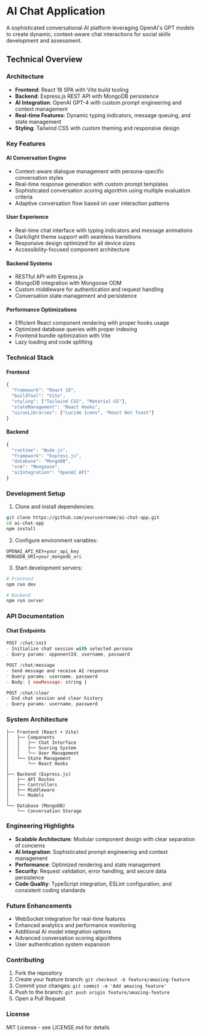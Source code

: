 # AI Chat Application

A sophisticated conversational AI platform leveraging OpenAI's GPT models to create dynamic, context-aware chat interactions for social skills development and assessment.

## Technical Overview

### Architecture
- **Frontend**: React 18 SPA with Vite build tooling
- **Backend**: Express.js REST API with MongoDB persistence
- **AI Integration**: OpenAI GPT-4 with custom prompt engineering and context management
- **Real-time Features**: Dynamic typing indicators, message queuing, and state management
- **Styling**: Tailwind CSS with custom theming and responsive design

### Key Features

#### AI Conversation Engine
- Context-aware dialogue management with persona-specific conversation styles
- Real-time response generation with custom prompt templates
- Sophisticated conversation scoring algorithm using multiple evaluation criteria
- Adaptive conversation flow based on user interaction patterns

#### User Experience
- Real-time chat interface with typing indicators and message animations
- Dark/light theme support with seamless transitions
- Responsive design optimized for all device sizes
- Accessibility-focused component architecture

#### Backend Systems
- RESTful API with Express.js
- MongoDB integration with Mongoose ODM
- Custom middleware for authentication and request handling
- Conversation state management and persistence

#### Performance Optimizations
- Efficient React component rendering with proper hooks usage
- Optimized database queries with proper indexing
- Frontend bundle optimization with Vite
- Lazy loading and code splitting

### Technical Stack

#### Frontend
```javascript
{
  "framework": "React 18",
  "buildTool": "Vite",
  "styling": ["Tailwind CSS", "Material-UI"],
  "stateManagement": "React Hooks",
  "ui/uxLibraries": ["Lucide Icons", "React Hot Toast"]
}
```

#### Backend
```javascript
{
  "runtime": "Node.js",
  "framework": "Express.js",
  "database": "MongoDB",
  "orm": "Mongoose",
  "aiIntegration": "OpenAI API"
}
```

### Development Setup

1. Clone and install dependencies:
```bash
git clone https://github.com/yourusername/ai-chat-app.git
cd ai-chat-app
npm install
```

2. Configure environment variables:
```env
OPENAI_API_KEY=your_api_key
MONGODB_URI=your_mongodb_uri
```

3. Start development servers:
```bash
# Frontend
npm run dev

# Backend
npm run server
```

### API Documentation

#### Chat Endpoints

```javascript
POST /chat/init
- Initialize chat session with selected persona
- Query params: opponentId, username, password

POST /chat/message
- Send message and receive AI response
- Query params: username, password
- Body: { newMessage: string }

POST /chat/clear
- End chat session and clear history
- Query params: username, password
```

### System Architecture

```
├── Frontend (React + Vite)
│   ├── Components
│   │   ├── Chat Interface
│   │   ├── Scoring System
│   │   └── User Management
│   └── State Management
│       └── React Hooks
│
├── Backend (Express.js)
│   ├── API Routes
│   ├── Controllers
│   ├── Middleware
│   └── Models
│
└── Database (MongoDB)
    └── Conversation Storage
```

### Engineering Highlights

- **Scalable Architecture**: Modular component design with clear separation of concerns
- **AI Integration**: Sophisticated prompt engineering and context management
- **Performance**: Optimized rendering and state management
- **Security**: Request validation, error handling, and secure data persistence
- **Code Quality**: TypeScript integration, ESLint configuration, and consistent coding standards

### Future Enhancements

- WebSocket integration for real-time features
- Enhanced analytics and performance monitoring
- Additional AI model integration options
- Advanced conversation scoring algorithms
- User authentication system expansion

### Contributing

1. Fork the repository
2. Create your feature branch: `git checkout -b feature/amazing-feature`
3. Commit your changes: `git commit -m 'Add amazing feature'`
4. Push to the branch: `git push origin feature/amazing-feature`
5. Open a Pull Request

### License

MIT License - see LICENSE.md for details
